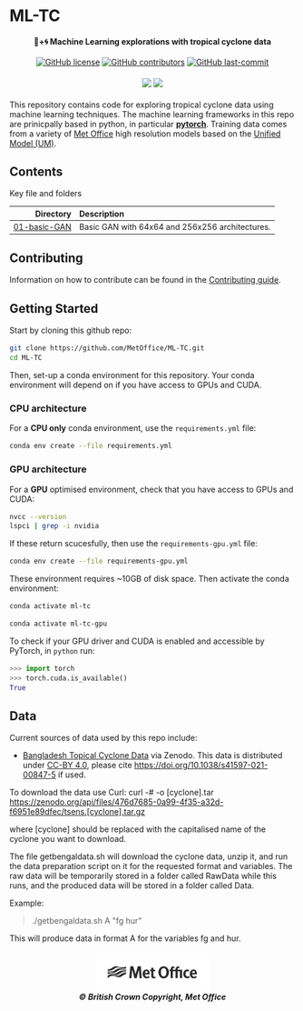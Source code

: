 

# ML-TC



<h4 align="center">
🤖+🌀 Machine Learning explorations with tropical cyclone data
</h4>

<p align="center">
  <a href="https://github.com/MetOffice/ML-TC/LICENSE">
      <img src="https://img.shields.io/github/license/MetOffice/ML-TC.svg?style=flat-square"
          alt="GitHub license" /></a>

  <a href="https://GitHub.com/MetOffice/ML-TC/graphs/contributors/">
       <img src="https://img.shields.io/github/contributors/MetOffice/ML-TC.svg?style=flat-square"
            alt="GitHub contributors" /></a>
  <a href="">
      <img src="https://img.shields.io/github/last-commit/MetOffice/ML-TC?style=flat-square"
          alt="GitHub last-commit" /></a>
</p>

<h4 align="center">
<a href=""><img src="https://img.shields.io/badge/python-3670A0?style=for-the-badge&logo=python&logoColor=ffdd54"/></a> <a href=""><img src="https://img.shields.io/badge/PyTorch-%23EE4C2C.svg?style=for-the-badge&logo=PyTorch&logoColor=white"/></a>
</h4>

This repository contains code for exploring tropical cyclone data using machine learning techniques.  The machine learning frameworks in this repo are prinicpally based in python, in particular **[pytorch](https://pytorch.org/)**.  Training data comes from a variety of [Met Office](https://www.metoffice.gov.uk/) high resolution models based on the [Unified Model (UM)](https://www.metoffice.gov.uk/research/approach/modelling-systems/unified-model/index).

## Contents
Key file and folders

| Directory |Description |
|--:|:---|
| [01-basic-GAN](01-basic-GAN/01-README-basic-GAN.md) | Basic GAN with 64x64 and 256x256 architectures.   |

## Contributing
Information on how to contribute can be found in the [Contributing guide](CONTRIBUTING.md).

## Getting Started

Start by cloning this github repo:

```bash
git clone https://github.com/MetOffice/ML-TC.git
cd ML-TC
```

Then, set-up a conda environment for this repository.  Your conda environment will depend on if you have access to GPUs and CUDA.

### CPU architecture
For a **CPU only** conda environment, use the `requirements.yml` file:

```bash
conda env create --file requirements.yml
```

### GPU architecture
For a **GPU** optimised environment, check that you have access to GPUs and CUDA:

```bash
nvcc --version
lspci | grep -i nvidia
```

If these return scucesfully, then use the `requirements-gpu.yml` file:

```bash
conda env create --file requirements-gpu.yml
```

These environment requires ~10GB of disk space.  Then activate the conda environment:

```bash
conda activate ml-tc
```
```bash
conda activate ml-tc-gpu
```

To check if your GPU driver and CUDA is enabled and accessible by PyTorch, in `python` run:

```python
>>> import torch
>>> torch.cuda.is_available()
True
```

## Data

Current sources of data used by this repo include:

* [Bangladesh Topical Cyclone Data](https://doi.org/10.5281/zenodo.3600201.) via Zenodo. This data is distributed under [CC-BY 4.0](https://creativecommons.org/licenses/by/4.0/), please cite https://doi.org/10.1038/s41597-021-00847-5 if used.

To download the data use Curl:
curl -# -o [cyclone].tar https://zenodo.org/api/files/476d7685-0a99-4f35-a32d-f6951e89dfec/tsens.[cyclone].tar.gz

where [cyclone] should be replaced with the capitalised name of the cyclone you want to download. 

The file getbengaldata.sh will download the cyclone data, unzip it, and run the data preparation script on it for the requested format and variables. The raw data will be temporarily stored in a folder called RawData while this runs, and the produced data will be stored in a folder called Data.

Example:

> ./getbengaldata.sh A "fg hur"

This will produce data in format A for the variables fg and hur.

<h5 align="center">
<img src="etc/MO_MASTER_black_mono_for_light_backg_RBG.png" width="200" alt="Met Office"> <br>
&copy; British Crown Copyright, Met Office
</h5>
